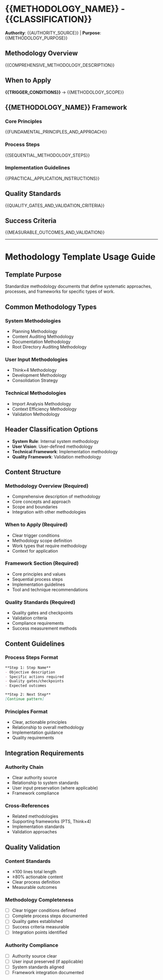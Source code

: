 # {{METHODOLOGY_NAME}} - {{CLASSIFICATION}}

**Authority**: {{AUTHORITY_SOURCE}} | **Purpose**: {{METHODOLOGY_PURPOSE}}

## Methodology Overview
{{COMPREHENSIVE_METHODOLOGY_DESCRIPTION}}

## When to Apply
**{{TRIGGER_CONDITIONS}}** → {{METHODOLOGY_SCOPE}}

## {{METHODOLOGY_NAME}} Framework

### Core Principles
{{FUNDAMENTAL_PRINCIPLES_AND_APPROACH}}

### Process Steps
{{SEQUENTIAL_METHODOLOGY_STEPS}}

### Implementation Guidelines
{{PRACTICAL_APPLICATION_INSTRUCTIONS}}

## Quality Standards
{{QUALITY_GATES_AND_VALIDATION_CRITERIA}}

## Success Criteria
{{MEASURABLE_OUTCOMES_AND_VALIDATION}}

---

# Methodology Template Usage Guide

## Template Purpose
Standardize methodology documents that define systematic approaches, processes, and frameworks for specific types of work.

## Common Methodology Types

### System Methodologies
- Planning Methodology
- Content Auditing Methodology  
- Documentation Methodology
- Root Directory Auditing Methodology

### User Input Methodologies
- Think×4 Methodology
- Development Methodology
- Consolidation Strategy

### Technical Methodologies
- Import Analysis Methodology
- Context Efficiency Methodology
- Validation Methodology

## Header Classification Options
- **System Rule**: Internal system methodology
- **User Vision**: User-defined methodology
- **Technical Framework**: Implementation methodology
- **Quality Framework**: Validation methodology

## Content Structure

### Methodology Overview (Required)
- Comprehensive description of methodology
- Core concepts and approach
- Scope and boundaries
- Integration with other methodologies

### When to Apply (Required)
- Clear trigger conditions
- Methodology scope definition
- Work types that require methodology
- Context for application

### Framework Section (Required)
- Core principles and values
- Sequential process steps
- Implementation guidelines
- Tool and technique recommendations

### Quality Standards (Required)
- Quality gates and checkpoints
- Validation criteria
- Compliance requirements
- Success measurement methods

## Content Guidelines

### Process Steps Format
```markdown
**Step 1: Step Name**
- Objective description
- Specific actions required
- Quality gates/checkpoints
- Expected outcomes

**Step 2: Next Step**
[Continue pattern]
```

### Principles Format
- Clear, actionable principles
- Relationship to overall methodology
- Implementation guidance
- Quality requirements

## Integration Requirements

### Authority Chain
- Clear authority source
- Relationship to system standards
- User input preservation (where applicable)
- Framework compliance

### Cross-References
- Related methodologies
- Supporting frameworks (PTS, Think×4)
- Implementation standards
- Validation approaches

## Quality Validation

### Content Standards
- ≤100 lines total length
- ≥80% actionable content
- Clear process definition
- Measurable outcomes

### Methodology Completeness
- [ ] Clear trigger conditions defined
- [ ] Complete process steps documented
- [ ] Quality gates established
- [ ] Success criteria measurable
- [ ] Integration points identified

### Authority Compliance
- [ ] Authority source clear
- [ ] User input preserved (if applicable)
- [ ] System standards aligned
- [ ] Framework integration documented